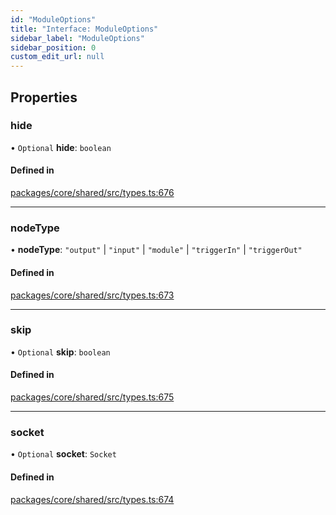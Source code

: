 ```yaml
---
id: "ModuleOptions"
title: "Interface: ModuleOptions"
sidebar_label: "ModuleOptions"
sidebar_position: 0
custom_edit_url: null
---
```


## Properties

### hide

• `Optional` **hide**: `boolean`

#### Defined in

[packages/core/shared/src/types.ts:676](https://github.com/Oneirocom/Magick/blob/eb9f05ef/packages/core/shared/src/types.ts#L676)

___

### nodeType

• **nodeType**: ``"output"`` \| ``"input"`` \| ``"module"`` \| ``"triggerIn"`` \| ``"triggerOut"``

#### Defined in

[packages/core/shared/src/types.ts:673](https://github.com/Oneirocom/Magick/blob/eb9f05ef/packages/core/shared/src/types.ts#L673)

___

### skip

• `Optional` **skip**: `boolean`

#### Defined in

[packages/core/shared/src/types.ts:675](https://github.com/Oneirocom/Magick/blob/eb9f05ef/packages/core/shared/src/types.ts#L675)

___

### socket

• `Optional` **socket**: `Socket`

#### Defined in

[packages/core/shared/src/types.ts:674](https://github.com/Oneirocom/Magick/blob/eb9f05ef/packages/core/shared/src/types.ts#L674)
